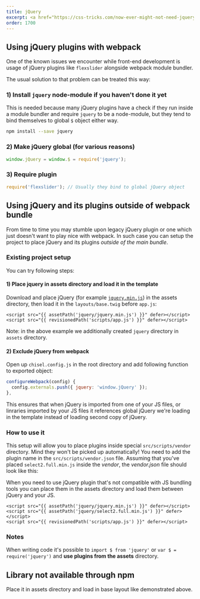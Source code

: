 ```yaml
---
title: jQuery
excerpt: <a href="https://css-tricks.com/now-ever-might-not-need-jquery/">You might not need jQuery</a>. But if you do, check out some specifics when working with jQuery in Chisel.
order: 1700
---
```


## Using jQuery plugins with webpack

One of the known issues we encounter while front-end development is usage of jQuery plugins like `flexslider` alongside webpack module bundler.

The usual solution to that problem can be treated this way:

### 1) Install `jquery` node-module if you haven't done it yet

This is needed because many jQuery plugins have a check if they run inside a module bundler and require `jquery` to be a node-module, but they tend to bind themselves to global `$` object either way.

```bash
npm install --save jquery
```

### 2) Make jQuery global (for various reasons)

```js
window.jQuery = window.$ = require('jquery');
```

### 3) Require plugin

```js
require('flexslider'); // Usually they bind to global jQuery object
```

## Using jQuery and its plugins outside of webpack bundle

<!-- ```bash
wget https://cdn.jsdelivr.net/npm/jquery@3/dist/jquery.min.js
wget https://cdn.jsdelivr.net/npm/select2@4/dist/js/select2.full.min.js
``` -->

From time to time you may stumble upon legacy jQuery plugin or one which just doesn't want to play nice with webpack. In such case you can setup the project to place jQuery and its plugins _outside of the main bundle_.

### Existing project setup

You can try following steps:

#### 1) Place jquery in assets directory and load it in the template

Download and place jQuery (for example [`jquery.min.js`](https://cdn.jsdelivr.net/npm/jquery@3/dist/jquery.min.js)) in the assets directory, then load it in the `layouts/base.twig` before `app.js`:

```twig
<script src="{{ assetPath('jquery/jquery.min.js') }}" defer></script>
<script src="{{ revisionedPath('scripts/app.js') }}" defer></script>
```

Note: in the above example we additionally created `jquery` directory in `assets` directory.

#### 2) Exclude jQuery from webpack

Open up `chisel.config.js` in the root directory and add following function to exported object:

```js
configureWebpack(config) {
  config.externals.push({ jquery: 'window.jQuery' });
},
```

This ensures that when jQuery is imported from one of your JS files, or linraries imported by your JS files it references global jQuery we're loading in the template instead of loading second copy of jQuery.

### How to use it

This setup will allow you to place plugins inside special `src/scripts/vendor` directory. Mind they won't be picked up automatically! You need to add the plugin name in the `src/scripts/vendor.json` file. Assuming that you've placed `select2.full.min.js` inside the _vendor_, the _vendor.json_ file should look like this:

When you need to use jQuery plugin that's not compatible with JS bundling tools you can place them in the assets directory and load them between jQuery and your JS.

```twig
<script src="{{ assetPath('jquery/jquery.min.js') }}" defer></script>
<script src="{{ assetPath('jquery/select2.full.min.js') }}" defer></script>
<script src="{{ revisionedPath('scripts/app.js') }}" defer></script>
```

### Notes

When writing code it's possible to `import $ from 'jquery'` or `var $ = require('jquery')` and **use plugins from the assets** directory.

## Library not available through npm

Place it in assets directory and load in base layout like demonstrated above.
